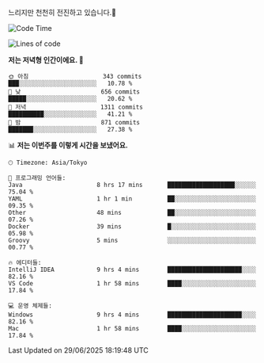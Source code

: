 느리지만 천천히 전진하고 있습니다.🐢

<!--START_SECTION:waka-->
![Code Time](http://img.shields.io/badge/Code%20Time-1%2C621%20hrs%2042%20mins-blue)

![Lines of code](https://img.shields.io/badge/%EC%A0%80%EB%8A%94%20%EC%97%AC%ED%83%9C%EA%B9%8C%EC%A7%80%20-921.2%20thousand%20%EC%A4%84%EC%9D%98%20%EC%BD%94%EB%93%9C%EB%A5%BC%20%EC%9E%91%EC%84%B1%ED%96%88%EC%96%B4%EC%9A%94.-blue)

**저는 저녁형 인간이에요. 🦉** 

```text
🌞 아침                     343 commits         ███░░░░░░░░░░░░░░░░░░░░░░   10.78 % 
🌆 낮　                     656 commits         █████░░░░░░░░░░░░░░░░░░░░   20.62 % 
🌃 저녁                     1311 commits        ██████████░░░░░░░░░░░░░░░   41.21 % 
🌙 밤　                     871 commits         ███████░░░░░░░░░░░░░░░░░░   27.38 % 
```


📊 **저는 이번주를 이렇게 시간을 보냈어요.** 

```text
🕑︎ Timezone: Asia/Tokyo

💬 프로그래밍 언어들: 
Java                     8 hrs 17 mins       ███████████████████░░░░░░   75.04 % 
YAML                     1 hr 1 min          ██░░░░░░░░░░░░░░░░░░░░░░░   09.35 % 
Other                    48 mins             ██░░░░░░░░░░░░░░░░░░░░░░░   07.26 % 
Docker                   39 mins             █░░░░░░░░░░░░░░░░░░░░░░░░   05.98 % 
Groovy                   5 mins              ░░░░░░░░░░░░░░░░░░░░░░░░░   00.77 % 

🔥 에디터들: 
IntelliJ IDEA            9 hrs 4 mins        █████████████████████░░░░   82.16 % 
VS Code                  1 hr 58 mins        ████░░░░░░░░░░░░░░░░░░░░░   17.84 % 

💻 운영 체제들: 
Windows                  9 hrs 4 mins        █████████████████████░░░░   82.16 % 
Mac                      1 hr 58 mins        ████░░░░░░░░░░░░░░░░░░░░░   17.84 % 
```


 Last Updated on 29/06/2025 18:19:48 UTC
<!--END_SECTION:waka-->
